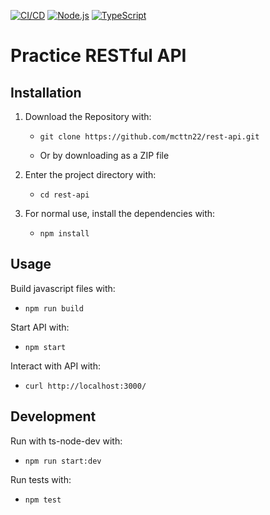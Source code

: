 [![CI/CD](https://github.com/mcttn22/rest-api/actions/workflows/cicd.yml/badge.svg)](https://github.com/mcttn22/rest-api/actions/workflows/cicd.yml)
[![Node.js](https://img.shields.io/badge/Node.js-43853D?style=for-the-badge&logo=node.js&logoColor=white)](https://nodejs.org/en)
[![TypeScript](https://shields.io/badge/TypeScript-3178C6?logo=TypeScript&logoColor=FFF&style=flat-square)](https://www.typescriptlang.org)

# Practice RESTful API

## Installation

1. Download the Repository with:

   - ```
     git clone https://github.com/mcttn22/rest-api.git
     ```
   -  Or by downloading as a ZIP file

2. Enter the project directory with:
   - ```
     cd rest-api
     ```

3. For normal use, install the dependencies with:
   - ```
     npm install
     ```

## Usage

Build javascript files with:
- ```
  npm run build
  ```

Start API with:
- ```
  npm start 
  ```

Interact with API with:
- ```
  curl http://localhost:3000/
  ```

## Development

Run with ts-node-dev with:
- ```
  npm run start:dev
  ```

Run tests with:
- ```
  npm test
  ```

